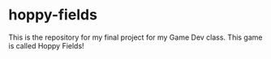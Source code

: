 # hoppy-fields
This is the repository for my final project for my Game Dev class. This game is called Hoppy Fields!
